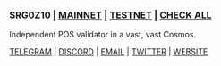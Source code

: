 ### SRG0Z10 | [MAINNET](https://github.com/defrisk0/srg0z10/blob/main/README.md#mainnet-participation) | [TESTNET](https://github.com/defrisk0/srg0z10/blob/main/README.md#testnet-participation) | [CHECK ALL](http://srgts.space:8888)

Independent POS  validator in a vast, vast Cosmos.

[TELEGRAM](https://t.me/srg_z12) | [DISCORD](https://discord.com/users/SRG_TS#3469) | [EMAIL](mailto:sergpsy00@gmail.com) | [TWITTER](https://twitter.com/Z10Serg) | [WEBSITE](http://srgts.space/)
